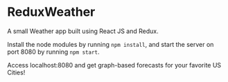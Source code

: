 # ReduxWeather
A small Weather app built using React JS and Redux.

Install the node modules by running ```npm install```, and start the server on port 8080 by running ```npm start```.

Access localhost:8080 and get graph-based forecasts for your favorite US Cities!
